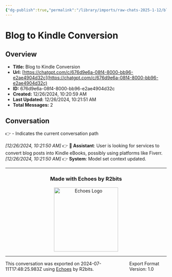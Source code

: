 ```yaml
---
{"dg-publish":true,"permalink":"/library/imports/raw-chats-2025-1-12/blog-to-kindle-conversion/"}
---
```


# Blog to Kindle Conversion

## Overview
- **Title:** Blog to Kindle Conversion
- **Url:** [https://chatgpt.com/c/676d9e6a-08f4-8000-bb96-e2ae4904d32c](https://chatgpt.com/c/676d9e6a-08f4-8000-bb96-e2ae4904d32c)
- **ID:** 676d9e6a-08f4-8000-bb96-e2ae4904d32c
- **Created:** 12/26/2024, 10:20:59 AM
- **Last Updated:** 12/26/2024, 10:21:51 AM
- **Total Messages:** 2

## Conversation
👉 - Indicates the current conversation path

<i>[12/26/2024, 10:21:50 AM]</i> 👉 <b>🤖 Assistant</b>: User is looking for services to convert blog posts into Kindle eBooks, possibly using platforms like Fiverr.<br>
<i>[12/26/2024, 10:21:50 AM]</i> 👉 <b>System</b>: Model set context updated.<br>

---

<div align="center">

### Made with Echoes by R2bits

<a href="https://echoes.r2bits.com">
  <img src="https://images.squarespace-cdn.com/content/v1/6493af4741c13939d335f0b8/18b27467-2da2-43b7-8d44-234bccf4f462/MINI_ECHOES_LOGO_NORMAL_WHITE_TEXT_SMALL-05-14+%281%29.png?format=300w" alt="Echoes Logo" width="200"/>
</a>

</div>

---

<div style="display: flex; justify-content: space-between;">
  <span>This conversation was exported on 2024-07-11T17:48:25.983Z using <a href="https://echoes.r2bits.com">Echoes</a> by R2bits.</span>
  <span>Export Format Version: 1.0</span>
</div>
